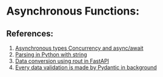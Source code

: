 # Asynchronous Functions:

## References:

1. [Asynchronous types Concurrency and async/await][1]
2. [Parsing in Python with string][2]
3. [Data conversion using rout in FastAPI][3]
4. [ Every data validation is made by Pydantic in background][4]

[1]: https://fastapi.tiangolo.com/pt/tutorial/path-params/#valores-predefinidos
[2]: https://www.freecodecamp.org/news/how-to-parse-a-string-in-python/
[3]: https://fastapi.tiangolo.com/pt/tutorial/path-params/#conversao-de-dados
[4]: https://fastapi.tiangolo.com/pt/tutorial/path-params/#pydantic